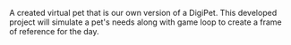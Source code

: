 A created virtual pet that is our own version of a DigiPet. This developed project will simulate a pet's needs along with game loop to create a frame of reference for the day.  


 